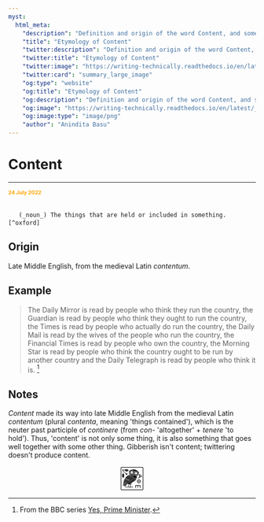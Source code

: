 ```yaml
---
myst:
  html_meta:
    "description": "Definition and origin of the word Content, and some notes and examples"
    "title": "Etymology of Content"
    "twitter:description": "Definition and origin of the word Content, and some notes and examples"
    "twitter:title": "Etymology of Content"
    "twitter:image": "https://writing-technically.readthedocs.io/en/latest/_static/s_1_600.jpg"
    "twitter:card": "summary_large_image"
    "og:type": "website"
    "og:title": "Etymology of Content"
    "og:description": "Definition and origin of the word Content, and some notes and examples"
    "og:image": "https://writing-technically.readthedocs.io/en/latest/_static/s_1_600.jpg"
    "og:image:type": "image/png"
    "author": "Anindita Basu"
---
```


# Content

<hr/>
<p style="font-weight:bold;font-size:75%;color:orange">24 July 2022</p>

```{admonition} content

   (_noun_) The things that are held or included in something. [^oxford]
```

[^oxford]: From the [Oxford English Dictionary](https://www.lexico.com/).


## Origin

Late Middle English, from the medieval Latin _contentum_.

## Example

> The Daily Mirror is read by people who think they run the country, the Guardian is read by people who think they ought to run the country, the Times is read by people who actually do run the country, the Daily Mail is read by the wives of the people who run the country, the Financial Times is read by people who own the country, the Morning Star is read by people who think the country ought to be run by another country and the Daily Telegraph is read by people who think it is. [^BBC]

[^BBC]: From the BBC series [Yes, Prime Minister](https://www.bbc.co.uk/programmes/b00m01hr).

## Notes

_Content_ made its way into late Middle English from the medieval Latin _contentum_ (plural _contenta_, meaning 'things contained'), which is the neuter past participle of _continere_ (from _con-_ 'altogether' + _tenere_ 'to hold'). Thus, 'content' is not only some thing, it is also something that goes well together with some other thing. Gibberish isn't content; twittering doesn't produce content.

<img src="_static/s_1_600.jpg" alt="site logo" style="display: block; margin-left: auto; margin-right: auto; width:10%;">